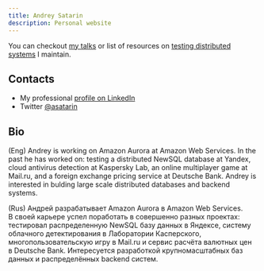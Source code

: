 ```yaml
---
title: Andrey Satarin
description: Personal website
---
```


You can checkout [my talks](/talks) or list of resources on [testing distributed systems](/testing-distributed-systems) I maintain.


## Contacts

* My professional [profile on LinkedIn](https://www.linkedin.com/in/asatarin/)
* Twitter [@asatarin](https://twitter.com/asatarin)


## Bio

(Eng) Andrey is working on Amazon Aurora at Amazon Web Services. 
In the past he has worked on: testing a distributed NewSQL database at Yandex, 
cloud antivirus detection at Kaspersky Lab, an online multiplayer game at Mail.ru, 
and a foreign exchange pricing service at Deutsche Bank. 
Andrey is interested in bulding large scale distributed databases and backend systems.

(Rus) Андрей разрабатывает Amazon Aurora в Amazon Web Services. В своей карьере успел 
поработать в совершенно разных проектах: тестировал распределенную NewSQL 
базу данных в Яндексе, систему облачного детектирования в Лаборатории Касперского,
многопользовательскую игру в Mail.ru и сервис расчёта валютных цен в Deutsche Bank.
Интересуется разработкой крупномасштабных баз данных и распределённых backend систем.
